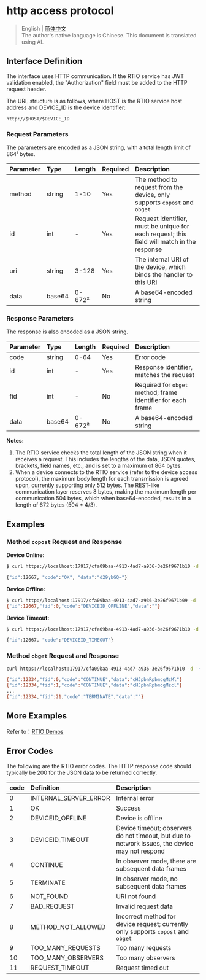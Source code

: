 # http access protocol

> English | [简体中文](./cn/http_access_protocol.md)  
> The author's native language is Chinese. This document is translated using AI.

## Interface Definition

The interface uses HTTP communication. If the RTIO service has JWT validation enabled, the "Authorization" field must be added to the HTTP request header.

The URL structure is as follows, where HOST is the RTIO service host address and DEVICE_ID is the device identifier:

```text
http://$HOST/$DEVICE_ID
```

### Request Parameters

The parameters are encoded as a JSON string, with a total length limit of 864¹ bytes.

| Parameter | Type   | Length | Required | Description |
|:----------|:-------|:-------|:---------|:------------|
| method    | string | 1-10   | Yes      | The method to request from the device, only supports `copost` and `obget` |
| id        | int    | -      | Yes      | Request identifier, must be unique for each request; this field will match in the response |
| uri       | string | 3-128  | Yes      | The internal URI of the device, which binds the handler to this URI |
| data      | base64 | 0-672² | No       | A base64-encoded string |

### Response Parameters

The response is also encoded as a JSON string.

| Parameter | Type   | Length | Required | Description |
|:----------|:-------|:-------|:---------|:------------|
| code      | string | 0-64   | Yes      | Error code |
| id        | int    | -      | Yes      | Response identifier, matches the request |
| fid       | int    | -      | No       | Required for `obget` method; frame identifier for each frame |
| data      | base64 | 0-672² | No       | A base64-encoded string |

**Notes:**

1. The RTIO service checks the total length of the JSON string when it receives a request. This includes the lengths of the data, JSON quotes, brackets, field names, etc., and is set to a maximum of 864 bytes.
2. When a device connects to the RTIO service (refer to the device access protocol), the maximum body length for each transmission is agreed upon, currently supporting only 512 bytes. The REST-like communication layer reserves 8 bytes, making the maximum length per communication 504 bytes, which when base64-encoded, results in a length of 672 bytes (504 * 4/3).

## Examples

### Method `copost` Request and Response

**Device Online:**

```sh
$ curl https://localhost:17917/cfa09baa-4913-4ad7-a936-3e26f9671b10 -d '{"method":"copost", "uri":"/greeter","id":12667,"data":"c3RhcnQ="}' 

{"id":12667, "code":"OK", "data":"d29ybGQ="}
```

**Device Offline:**

```sh
$ curl http://localhost:17917/cfa09baa-4913-4ad7-a936-3e26f9671b09 -d '{"method":"copost", "uri":"/greeter","id":12667,"data":"aGVsbG8="}'
{"id":12667,"fid":0,"code":"DEVICEID_OFFLINE","data":""}
```

**Device Timeout:**

```sh
$ curl https://localhost:17917/cfa09baa-4913-4ad7-a936-3e26f9671b10 -d '{"method":"copost", "uri":"/greeter","id":12667,"data":"c3RhcnQ="}' 

{"id":12667, "code":"DEVICEID_TIMEOUT"}
```

### Method `obget` Request and Response

```sh
curl https://localhost:17917/cfa09baa-4913-4ad7-a936-3e26f9671b10 -d '{"method":"obget", "uri":"/greeter","id":12667,"data":"c3RhcnQ="}' 

{"id":12334,"fid":0,"code":"CONTINUE","data":"cHJpbnRpbmcgMzMl"}
{"id":12334,"fid":1,"code":"CONTINUE","data":"cHJpbnRpbmcgMzcl"}
...
{"id":12334,"fid":21,"code":"TERMINATE","data":""}
```

## More Examples

Refer to：[RTIO Demos](./rtio_demos.md)

## Error Codes

The following are the RTIO error codes. The HTTP response code should typically be 200 for the JSON data to be returned correctly.

| code | Definition                 | Description                      |
|:-----|:---------------------------|:---------------------------------|
| 0    | INTERNAL_SERVER_ERROR      | Internal error                   |
| 1    | OK                         | Success                          |
| 2    | DEVICEID_OFFLINE          | Device is offline                |
| 3    | DEVICEID_TIMEOUT          | Device timeout; observers do not timeout, but due to network issues, the device may not respond |
| 4    | CONTINUE                   | In observer mode, there are subsequent data frames |
| 5    | TERMINATE                  | In observer mode, no subsequent data frames |
| 6    | NOT_FOUND                  | URI not found                    |
| 7    | BAD_REQUEST                | Invalid request data             |
| 8    | METHOD_NOT_ALLOWED         | Incorrect method for device request; currently only supports `copost` and `obget` |
| 9    | TOO_MANY_REQUESTS          | Too many requests                |
| 10   | TOO_MANY_OBSERVERS         | Too many observers               |
| 11   | REQUEST_TIMEOUT            | Request timed out                |

